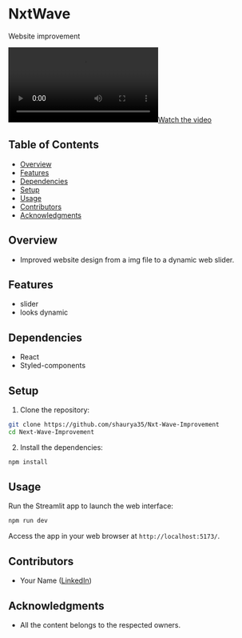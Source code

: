 # NxtWave

Website improvement

[![Watch the video](nxtwave.mp4)](nxtwave.mp4)

## Table of Contents

- [Overview](#overview)
- [Features](#features)
- [Dependencies](#dependencies)
- [Setup](#setup)
- [Usage](#usage)
- [Contributors](#contributors)
- [Acknowledgments](#acknowledgments)


## Overview

- Improved website design from a img file to a dynamic web slider.

## Features

- slider
- looks dynamic

## Dependencies

- React
- Styled-components

## Setup

1. Clone the repository:

```bash
git clone https://github.com/shaurya35/Nxt-Wave-Improvement
cd Next-Wave-Improvement
```

2. Install the dependencies:

```bash
npm install
```

## Usage

Run the Streamlit app to launch the web interface:

```bash
npm run dev
```

Access the app in your web browser at `http://localhost:5173/`.

## Contributors

- Your Name ([LinkedIn](https://www.linkedin.com/in/shaurya--jha/))

## Acknowledgments

- All the content belongs to the respected owners.

